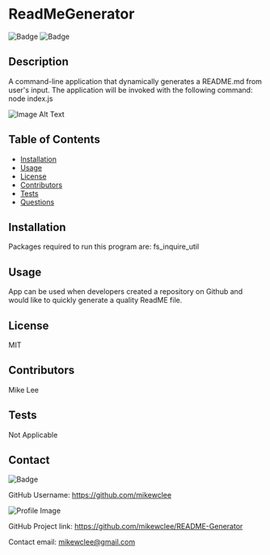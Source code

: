 
  # ReadMeGenerator

  ![Badge](https://img.shields.io/badge/project-ReadMeGenerator-green)
  ![Badge](https://img.shields.io/badge/Github-fs_inquire_util-blue) 

  ## Description
  A command-line application that dynamically generates a README.md from user's input. The application will be invoked with the following command: node index.js

  ![Image Alt Text](/assets/video.gif)

  ## Table of Contents
  - [Installation](#installation)
  - [Usage](#usage)
  - [License](#license)
  - [Contributors](#contributors)
  - [Tests](#tests)
  - [Questions](#Questions)

  ## Installation
  Packages required to run this program are: fs_inquire_util

  ## Usage
  App can be used when developers created a repository on Github and would like to quickly generate a quality ReadME file.

  ## License
  MIT

  ## Contributors
  Mike Lee

  ## Tests
  Not Applicable


  ## Contact
  
![Badge](https://img.shields.io/badge/Github-mikewclee-green) 
  
GitHub Username: https://github.com/mikewclee
  
![Profile Image](https://github.com/mikewclee.png?size=150)
  
GitHub Project link: https://github.com/mikewclee/README-Generator
  
Contact email: mikewclee@gmail.com
  
